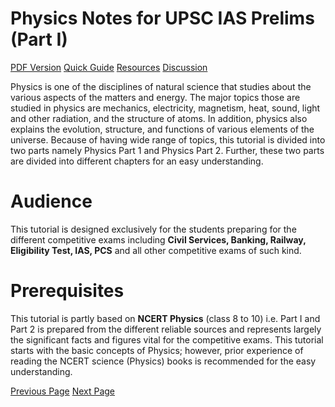 # Physics Notes for UPSC IAS Prelims (Part I)
[PDF Version](../physics_part1/physics_part1_pdf_version.md)
[Quick Guide](../physics_part1/physics_quick_guide.md)
[Resources](../physics_part1/physics_useful_resources.md)
[Discussion](../physics_part1/physics_discussion.md)

Physics is one of the disciplines of natural science that studies about the various aspects of the matters and energy. The major topics those are studied in physics are mechanics, electricity, magnetism, heat, sound, light and other radiation, and the structure of atoms. In addition, physics also explains the evolution, structure, and functions of various elements of the universe. Because of having wide range of topics, this tutorial is divided into two parts namely Physics Part 1 and Physics Part 2. Further, these two parts are divided into different chapters for an easy understanding.

# Audience
This tutorial is designed exclusively for the students preparing for the different competitive exams including **Civil Services, Banking, Railway, Eligibility Test, IAS, PCS** and all other competitive exams of such kind.

# Prerequisites
This tutorial is partly based on **NCERT Physics** (class 8 to 10) i.e. Part I and Part 2 is prepared from the different reliable sources and represents largely the significant facts and figures vital for the competitive exams. This tutorial starts with the basic concepts of Physics; however, prior experience of reading the NCERT science (Physics) books is recommended for the easy understanding.


[Previous Page](../physics_part1/index.md) [Next Page](../physics_part1/physics_force_and_pressure.md) 

